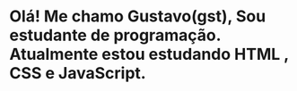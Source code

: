 # Olá! Me chamo Gustavo(gst), Sou estudante de programação. Atualmente estou estudando HTML , CSS e JavaScript.
